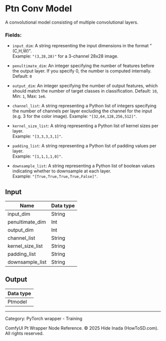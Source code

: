 # Ptn Conv Model
A convolutional model consisting of multiple convolutional layers.  

### Fields:  
- `input_dim`: A string representing the input dimensions in the format "(C,H,W)".  
  Example: `"(3,28,28)"` for a 3-channel 28x28 image.  

- `penultimate_dim`: An integer specifying the number of features before the output layer. If you specify 0, the number is computed internally.
  Default: `0`

- `output_dim`: An integer specifying the number of output features, which should match the number of target classes in classification.
  Default: `10`, Min: `1`, Max: `1e6`.  

- `channel_list`: A string representing a Python list of integers specifying the number of channels per layer excluding the channel for the input (e.g. 3 for the color image).
  Example: `"[32,64,128,256,512]"`.  

- `kernel_size_list`: A string representing a Python list of kernel sizes per layer.  
  Example: `"[3,3,3,3,1]"`.  

- `padding_list`: A string representing a Python list of padding values per layer.  
  Example: `"[1,1,1,1,0]"`.  

- `downsample_list`: A string representing a Python list of boolean values indicating whether to downsample at each layer.  
  Example: `"[True,True,True,True,False]"`.

## Input
| Name | Data type |
|---|---|
| input_dim | String |
| penultimate_dim | Int |
| output_dim | Int |
| channel_list | String |
| kernel_size_list | String |
| padding_list | String |
| downsample_list | String |

## Output
| Data type |
|---|
| Ptmodel |

<HR>
Category: PyTorch wrapper - Training

ComfyUI Pt Wrapper Node Reference. © 2025 Hide Inada (HowToSD.com). All rights reserved.
